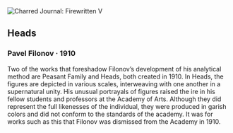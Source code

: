 <div class="artwork-of-the-day">
  <div class="container">
    <div class="img-wrapper">
      <img
        src="https://uploads3.wikiart.org/images/pavel-filonov/heads-1910.jpg"
        alt="Charred Journal: Firewritten V" />
    </div>
    <div class="artwork-detail">
      <div class="artwork-origin"> 
        <h2 class="artwork-name">Heads</h2>
        <h3 class="artist">
          Pavel Filonov
                    ·  1910
        </h3>
      </div>
      <p class="description">
        <span class="artwork-description-text ng-binding" ng-bind-html="viewModel.ArtworkOfTheDay.Description | unsafe">Two of the works that foreshadow Filonov’s development of his analytical method are Peasant Family and Heads, both created in 1910. In Heads, the figures are depicted in various scales, interweaving with one another in a supernatural unity. His unusual portrayals of figures raised the ire in his fellow students and professors at the Academy of Arts. Although they did represent the full likenesses of the individual, they were produced in garish colors and did not conform to the standards of the academy. It was for works such as this that Filonov was dismissed from the Academy in 1910. </span>
                        <div class="text-shadow-container" ng-show="showShadow" style=""></div>
      </p>
    </div>
  </div>

</div>
